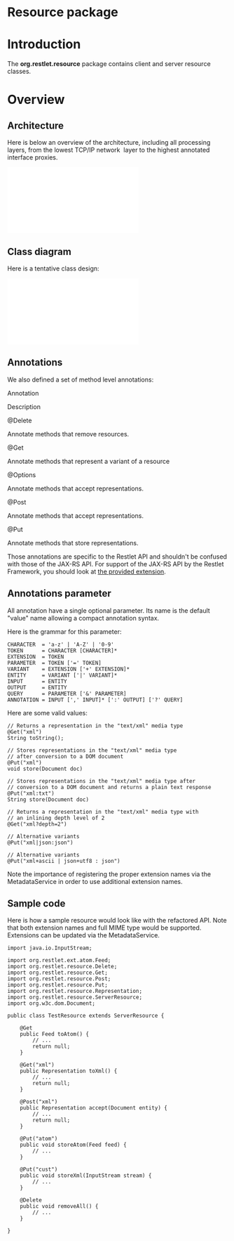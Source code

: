 Resource package
================

Introduction
============

The **org.restlet.resource** package contains client and server resource
classes.

Overview
========

Architecture
------------

Here is below an overview of the architecture, including all processing
layers, from the lowest TCP/IP network  layer to the highest annotated
interface proxies.

![](Resource%20package-328_files/data_002.html)

Class diagram
-------------

Here is a tentative class design:

![](Resource%20package-328_files/data.html)

Annotations
-----------

We also defined a set of method level annotations:

Annotation

Description

@Delete

Annotate methods that remove resources.

@Get

Annotate methods that represent a variant of a resource

@Options

Annotate methods that accept representations.

@Post

Annotate methods that accept representations.

@Put

Annotate methods that store representations.

Those annotations are specific to the Restlet API and shouldn't be
confused with those of the JAX-RS API. For support of the JAX-RS API by
the Restlet Framework, you should look at [the provided
extension](http://web.archive.org/web/20120323051549/http://wiki.restlet.org/docs_2.1/13-restlet/28-restlet/57-restlet.html "JAX-RS extension").

Annotations parameter
---------------------

All annotation have a single optional parameter. Its name is the default
"value" name allowing a compact annotation syntax.

Here is the grammar for this parameter:

    CHARACTER  = 'a-z' | 'A-Z' | '0-9'
    TOKEN      = CHARACTER [CHARACTER]*
    EXTENSION  = TOKEN
    PARAMETER  = TOKEN ['=' TOKEN]
    VARIANT    = EXTENSION ['+' EXTENSION]*
    ENTITY     = VARIANT ['|' VARIANT]*
    INPUT      = ENTITY
    OUTPUT     = ENTITY
    QUERY      = PARAMETER ['&' PARAMETER]
    ANNOTATION = INPUT [',' INPUT]* [':' OUTPUT] ['?' QUERY]

Here are some valid values:

    // Returns a representation in the "text/xml" media type
    @Get("xml")
    String toString();

    // Stores representations in the "text/xml" media type 
    // after conversion to a DOM document
    @Put("xml")
    void store(Document doc)

    // Stores representations in the "text/xml" media type after
    // conversion to a DOM document and returns a plain text response
    @Put("xml:txt")
    String store(Document doc)

    // Returns a representation in the "text/xml" media type with 
    // an inlining depth level of 2
    @Get("xml?depth=2")

    // Alternative variants
    @Put("xml|json:json")

    // Alternative variants
    @Put("xml+ascii | json+utf8 : json")

Note the importance of registering the proper extension names via the
MetadataService in order to use additional extension names.

Sample code
-----------

Here is how a sample resource would look like with the refactored API.
Note that both extension names and full MIME type would be supported.
Extensions can be updated via the MetadataService.

    import java.io.InputStream;

    import org.restlet.ext.atom.Feed;
    import org.restlet.resource.Delete;
    import org.restlet.resource.Get;
    import org.restlet.resource.Post;
    import org.restlet.resource.Put;
    import org.restlet.resource.Representation;
    import org.restlet.resource.ServerResource;
    import org.w3c.dom.Document;

    public class TestResource extends ServerResource {

        @Get
        public Feed toAtom() {
            // ...
            return null;
        }

        @Get("xml")
        public Representation toXml() {
            // ...
            return null;
        }

        @Post("xml")
        public Representation accept(Document entity) {
            // ...
            return null;
        }

        @Put("atom")
        public void storeAtom(Feed feed) {
            // ...
        }

        @Put("cust")
        public void storeXml(InputStream stream) {
            // ...
        }

        @Delete
        public void removeAll() {
            // ...
        }

    }

